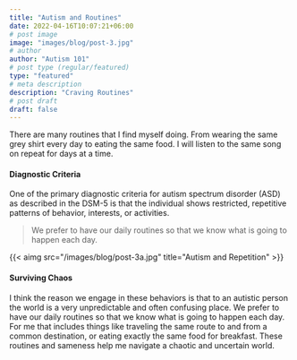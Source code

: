```yaml
---
title: "Autism and Routines"
date: 2022-04-16T10:07:21+06:00
# post image
image: "images/blog/post-3.jpg"
# author
author: "Autism 101"
# post type (regular/featured)
type: "featured"
# meta description
description: "Craving Routines"
# post draft
draft: false
---
```


There are many routines that I find myself doing. From wearing the same grey shirt every day to eating the same food. I will listen to the same song on repeat for days at a time. 

#### Diagnostic Criteria
One of the primary diagnostic criteria for autism spectrum disorder (ASD) as described in the DSM-5  is that the individual shows restricted, repetitive patterns of behavior, interests, or activities. 

> We prefer to have our daily routines so that we know what is going to happen each day.

{{< aimg  src="/images/blog/post-3a.jpg" title="Autism and Repetition" >}}

#### Surviving Chaos
I think the reason we engage in these behaviors is that to an autistic person the world is a very unpredictable and often confusing place. We prefer to have our daily routines so that we know what is going to happen each day. For me that includes things like traveling the same route to and from a common destination, or eating exactly the same food for breakfast. These routines and sameness help me navigate a chaotic and uncertain world. 
